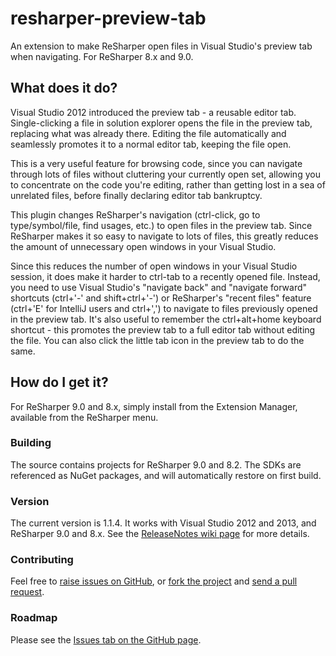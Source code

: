 # resharper-preview-tab

An extension to make ReSharper open files in Visual Studio's preview tab when navigating. For ReSharper 8.x and 9.0.

## What does it do? ##

Visual Studio 2012 introduced the preview tab - a reusable editor tab. Single-clicking a file in solution explorer opens the file in the preview tab, replacing what was already there. Editing the file automatically and seamlessly promotes it to a normal editor tab, keeping the file open.

This is a very useful feature for browsing code, since you can navigate through lots of files without cluttering your currently open set, allowing you to concentrate on the code you're editing, rather than getting lost in a sea of unrelated files, before finally declaring editor tab bankruptcy.

This plugin changes ReSharper's navigation (ctrl-click, go to type/symbol/file, find usages, etc.) to open files in the preview tab. Since ReSharper makes it so easy to navigate to lots of files, this greatly reduces the amount of unnecessary open windows in your Visual Studio.

Since this reduces the number of open windows in your Visual Studio session, it does make it harder to ctrl-tab to a recently opened file. Instead, you need to use Visual Studio's "navigate back" and "navigate forward" shortcuts (ctrl+'-' and shift+ctrl+'-') or ReSharper's "recent files" feature (ctrl+'E' for IntelliJ users and ctrl+',') to navigate to files previously opened in the preview tab. It's also useful to remember the ctrl+alt+home keyboard shortcut - this promotes the preview tab to a full editor tab without editing the file. You can also click the little tab icon in the preview tab to do the same. 

## How do I get it? ##

For ReSharper 9.0 and 8.x, simply install from the Extension Manager, available from the ReSharper menu.

### Building ###

The source contains projects for ReSharper 9.0 and 8.2. The SDKs are referenced as NuGet packages, and will automatically restore on first build.

### Version ###

The current version is 1.1.4. It works with Visual Studio 2012 and 2013, and ReSharper 9.0 and 8.x. See the [ReleaseNotes wiki page](https://github.com/citizenmatt/resharper-preview-tab/wiki/Release-Notes) for more details.

### Contributing ###

Feel free to [raise issues on GitHub](https://github.com/citizenmatt/resharper-preview-tab/issues), or [fork the project](http://help.github.com/fork-a-repo/) and [send a pull request](http://help.github.com/send-pull-requests/).

### Roadmap ###

Please see the [Issues tab on the GitHub page](https://github.com/citizenmatt/resharper-preview-tab/issues).

